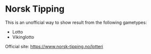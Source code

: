 # Norsk Tipping
This is an unofficial way to show result from the following gametypes:

- Lotto
- Vikinglotto

Official site: https://www.norsk-tipping.no/lotteri
